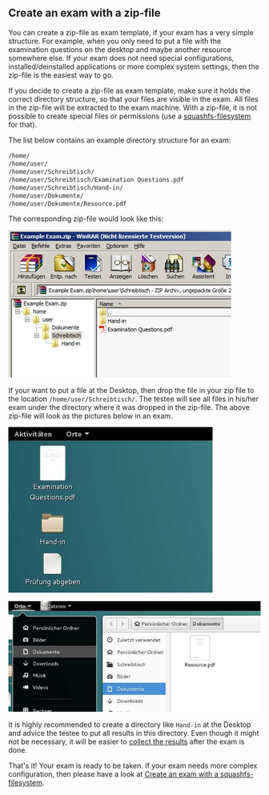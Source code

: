 ## Create an exam with a zip-file

You can create a zip-file as exam template, if your exam has a very simple structure. For example, when you only need to put a file with the examination questions on the desktop and maybe another resource somewhere else. If your exam does not need special configurations, installed/deinstalled applications or more complex system settings, then the zip-file is the easiest way to go.

If you decide to create a zip-file as exam template, make sure it holds the correct directory structure, so that your files are visible in the exam. All files in the zip-file will be extracted to the exam machine. With a zip-file, it is not possible to create special files or permissions (use a [squashfs-filesystem](create-squashfs-exam-file.md) for that).

The list below contains an example directory structure for an exam:

    /home/
    /home/user/
    /home/user/Schreibtisch/
    /home/user/Schreibtisch/Examination Questions.pdf
    /home/user/Schreibtisch/Hand-in/
    /home/user/Dokumente/
    /home/user/Dokumente/Resource.pdf

The corresponding zip-file would look like this:

![Example zip-file](img/zipfile.jpg)

If your want to put a file at the Desktop, then drop the file in your zip file to the location `/home/user/Schreibtisch/`. The testee will see all files in his/her exam under the directory where it was dropped in the zip-file. The above zip-file will look as the pictures below in an exam.

![Example Desktop 1](img/desktop.jpg)

![Example Desktop 2](img/desktop2.jpg)

It is highly recommended to create a directory like `Hand-in` at the Desktop and advice the testee to put all results in this directory. Even though it might not be necessary, it will be easier to [collect the results](generate-results.md) after the exam is done.

That's it! Your exam is ready to be taken. If your exam needs more complex configuration, then please have a look at [Create an exam with a squashfs-filesystem](create-squashfs-exam-file.md).